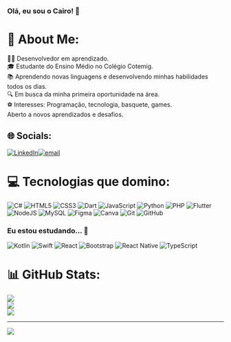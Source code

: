 
<!-- ![](https://github-readme-streak-stats.herokuapp.com/?user=bernardooldz&theme=gruvbox&hide_border=false)<br/> -->

### Olá, eu sou o Cairo! 👋

# 💫 About Me:
 👩‍💻 Desenvolvedor em aprendizado.<br>🎓 Estudante do Ensino Médio no Colégio Cotemig.<br>📚 Aprendendo novas linguagens e desenvolvendo minhas habilidades todos os dias.<br>🔍 Em busca da minha primeira oportunidade na área.<br>⚽ Interesses: Programação, tecnologia, basquete, games.<br>Aberto a novos aprendizados e desafios.


## 🌐 Socials:
[![LinkedIn](https://img.shields.io/badge/LinkedIn-%230077B5.svg?logo=linkedin&logoColor=white)](https://www.linkedin.com/in/cairo-rezende-791a51293/)[![email](https://img.shields.io/badge/Email-D14836?logo=gmail&logoColor=white)](mailto:cairorr2222@gmail.com)


# 💻 Tecnologias que domino:
![C#](https://img.shields.io/badge/c%23-%23239120.svg?style=for-the-badge&logo=csharp&logoColor=white) ![HTML5](https://img.shields.io/badge/html5-%23E34F26.svg?style=for-the-badge&logo=html5&logoColor=white) ![CSS3](https://img.shields.io/badge/css3-%231572B6.svg?style=for-the-badge&logo=css3&logoColor=white) ![Dart](https://img.shields.io/badge/dart-%230175C2.svg?style=for-the-badge&logo=dart&logoColor=white) ![JavaScript](https://img.shields.io/badge/javascript-%23323330.svg?style=for-the-badge&logo=javascript&logoColor=%23F7DF1E) ![Python](https://img.shields.io/badge/python-3670A0?style=for-the-badge&logo=python&logoColor=ffdd54)  ![PHP](https://img.shields.io/badge/php-%23777BB4.svg?style=for-the-badge&logo=php&logoColor=white) ![Flutter](https://img.shields.io/badge/Flutter-%2302569B.svg?style=for-the-badge&logo=Flutter&logoColor=white) ![NodeJS](https://img.shields.io/badge/node.js-6DA55F?style=for-the-badge&logo=node.js&logoColor=white) ![MySQL](https://img.shields.io/badge/mysql-4479A1.svg?style=for-the-badge&logo=mysql&logoColor=white) ![Figma](https://img.shields.io/badge/figma-%23F24E1E.svg?style=for-the-badge&logo=figma&logoColor=white) ![Canva](https://img.shields.io/badge/Canva-%2300C4CC.svg?style=for-the-badge&logo=Canva&logoColor=white) ![Git](https://img.shields.io/badge/git-%23F05033.svg?style=for-the-badge&logo=git&logoColor=white) ![GitHub](https://img.shields.io/badge/github-%23121011.svg?style=for-the-badge&logo=github&logoColor=white)

### Eu estou estudando... 🧩
![Kotlin](https://img.shields.io/badge/kotlin-%237F52FF.svg?style=for-the-badge&logo=kotlin&logoColor=white) 
![Swift](https://img.shields.io/badge/swift-F54A2A?style=for-the-badge&logo=swift&logoColor=white)
![React](https://img.shields.io/badge/react-%2320232a.svg?style=for-the-badge&logo=react&logoColor=%2361DAFB)
![Bootstrap](https://img.shields.io/badge/bootstrap-%23563D7C.svg?style=for-the-badge&logo=bootstrap&logoColor=white)
![React Native](https://img.shields.io/badge/React_Native-20232A?style=for-the-badge&logo=react&logoColor=61DAFB)
![TypeScript](https://img.shields.io/badge/TypeScript-%23007ACC.svg?style=for-the-badge&logo=typescript&logoColor=white)

# 📊 GitHub Stats:
![](https://github-readme-stats.vercel.app/api?username=Cairo74&theme=dark&hide_border=false&include_all_commits=false&count_private=false)<br/>
![](https://github-readme-streak-stats.herokuapp.com/?user=Cairo74&theme=dark&hide_border=false)<br/>
![](https://github-readme-stats.vercel.app/api/top-langs/?username=Cairo74&theme=dark&hide_border=false&include_all_commits=false&count_private=false&layout=compact)

---
[![](https://visitcount.itsvg.in/api?id=Cairo74&icon=2&color=12)](https://visitcount.itsvg.in)

<!-- Proudly created with GPRM ( https://gprm.itsvg.in ) -->

